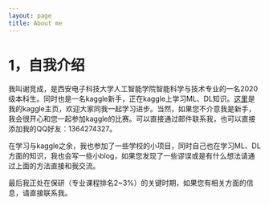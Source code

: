 ```yaml
---
layout: page
title: About me
---
```


# 1，自我介绍

我叫谢竞成，是西安电子科技大学人工智能学院智能科学与技术专业的一名2020级本科生。同时也是一名kaggle新手，正在kaggle上学习ML、DL知识。[这里](https://www.kaggle.com/xiejingcheng)是我的kaggle主页，欢迎大家同我一起学习进步。当然，如果您不介意我是新手，我会很开心和您一起参加kaggle的比赛。可以直接通过邮件联系我，也可以直接添加我的QQ好友：1364274327。

在学习与kaggle之余，我也参加了一些学校的小项目，同时自己也在学习ML、DL方面的知识，我也会写一些小blog，如果您发现了一些谬误或是有什么想法请通过上面的方法直接和我交流。

最后我正处在保研（专业课程排名2~3%）的关键时期，如果您有相关方面的信息，请直接联系我。

